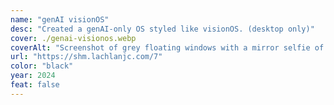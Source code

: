 ```yaml
---
name: "genAI visionOS"
desc: "Created a genAI-only OS styled like visionOS. (desktop only)"
cover: ./genai-visionos.webp
coverAlt: "Screenshot of grey floating windows with a mirror selfie of Lachlan wearing Apple Vision Pro"
url: "https://shm.lachlanjc.com/7"
color: "black"
year: 2024
feat: false
---
```

